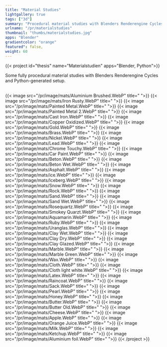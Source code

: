 ```yaml
---
title: "Material Studies"
lightgallery: true
tags: ["3d"]
summary: "Procedural material studies with Blenders Renderengine Cycles"
urlname: "/pr/materialstudies"
thumbnail: "thumbs/materialstudies.jpg"
apps: "Blender"
gradientcolor: "orange"
featured": false,
weight: 60
---
```


<style>
.page {
    width: 90%;
    max-width: 100%;
}

.project-summary img  {
  width: max(18%, 220px);
  margin: 0px !important;
}

@media screen and (max-width: 575px) {
  .project-summary img  {
    width: 100%;
  }
}
.lg-content {
  bottom: 58px !important;
}
</style>

{{< project id="thesis" name="Materialstudien" apps="Blender, Python">}}


Some fully procedural material studies with Blenders Renderengine Cycles and Python-generated setup.   
<br>

{{< image src="/pr/image/mats/Aluminium Brushed.WebP" title=" ">}}
{{< image src="/pr/image/mats/Iron Rusty.WebP" title=" ">}}
{{< image src="/pr/image/mats/Painted Metal.WebP" title=" ">}}
{{< image src="/pr/image/mats/Painted Metal 2.WebP" title=" ">}}
{{< image src="/pr/image/mats/Cast Iron.WebP" title=" ">}}
{{< image src="/pr/image/mats/Copper Oxidized.WebP" title=" ">}}
{{< image src="/pr/image/mats/Gold.WebP" title=" ">}}
{{< image src="/pr/image/mats/Brass.WebP" title=" ">}}
{{< image src="/pr/image/mats/Nickel.WebP" title=" ">}}
{{< image src="/pr/image/mats/Lead.WebP" title=" ">}}
{{< image src="/pr/image/mats/Chrome Touchy.WebP" title=" ">}}
{{< image src="/pr/image/mats/Car Paint.WebP" title=" ">}}
{{< image src="/pr/image/mats/Beton.WebP" title=" ">}}
{{< image src="/pr/image/mats/Beton Wet.WebP" title=" ">}}
{{< image src="/pr/image/mats/Asphalt.WebP" title=" ">}}
{{< image src="/pr/image/mats/ice.WebP" title=" ">}}
{{< image src="/pr/image/mats/Iceberg.WebP" title=" ">}}
{{< image src="/pr/image/mats/Snow.WebP" title=" ">}}
{{< image src="/pr/image/mats/Rock.WebP" title=" ">}}
{{< image src="/pr/image/mats/Sand.WebP" title=" ">}}
{{< image src="/pr/image/mats/Sand Wet.WebP" title=" ">}}
{{< image src="/pr/image/mats/Rosequartz.WebP" title=" ">}}
{{< image src="/pr/image/mats/Smokey Quarzt.WebP" title=" ">}}
{{< image src="/pr/image/mats/Aquamarin.WebP" title=" ">}}
{{< image src="/pr/image/mats/Ruby.WebP" title=" ">}}
{{< image src="/pr/image/mats/Uranglas.WebP" title=" ">}}
{{< image src="/pr/image/mats/Clay Wet.WebP" title=" ">}}
{{< image src="/pr/image/mats/Clay Dry.WebP" title=" ">}}
{{< image src="/pr/image/mats/Clay Glazed.WebP" title=" ">}}
{{< image src="/pr/image/mats/Marble.WebP" title=" ">}}
{{< image src="/pr/image/mats/Marble Green.WebP" title=" ">}}
{{< image src="/pr/image/mats/Wax.WebP" title=" ">}}
{{< image src="/pr/image/mats/Cloth.WebP" title=" ">}}
{{< image src="/pr/image/mats/Cloth light white.WebP" title=" ">}}
{{< image src="/pr/image/mats/Latex.WebP" title=" ">}}
{{< image src="/pr/image/mats/Raincoat.WebP" title=" ">}}
{{< image src="/pr/image/mats/Sack.WebP" title=" ">}}
{{< image src="/pr/image/mats/Pearl.WebP" title=" ">}}
{{< image src="/pr/image/mats/Honey.WebP" title=" ">}}
{{< image src="/pr/image/mats/Butter.WebP" title=" ">}}
{{< image src="/pr/image/mats/Butter Old.WebP" title=" ">}}
{{< image src="/pr/image/mats/Cheese.WebP" title=" ">}}
{{< image src="/pr/image/mats/Apple.WebP" title=" ">}}
{{< image src="/pr/image/mats/Orange Juice.WebP" title=" ">}}
{{< image src="/pr/image/mats/Milk.WebP" title=" ">}}
{{< image src="/pr/image/mats/Ketchup.WebP" title=" ">}}
{{< image src="/pr/image/mats/Aluminium foil.WebP" title=" ">}}
{{< /project >}}